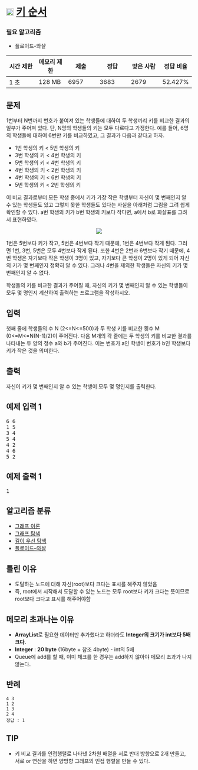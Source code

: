 # <img src="https://d2gd6pc034wcta.cloudfront.net/tier/12.svg" class="solvedac-tier" style="user-select: auto;" width="20px"> [키 순서](https://www.acmicpc.net/problem/2458)

### 필요 알고리즘 
 - 플로이드-와샬
<div class="col-md-12" style="user-select: auto;">
			<div class="table-responsive" style="user-select: auto;">
				<table class="table" id="problem-info" style="user-select: auto;">
				<thead style="user-select: auto;">
				<tr style="user-select: auto;">
									<th style="width: 16%; user-select: auto;">시간 제한</th>
					<th style="width: 16%; user-select: auto;">메모리 제한</th>
					<th style="width: 17%; user-select: auto;">제출</th>
					<th style="width: 17%; user-select: auto;">정답</th>
					<th style="width: 17%; user-select: auto;">맞은 사람</th>
					<th style="width: 17%; user-select: auto;">정답 비율</th>
								</tr>
				</thead>
				<tbody style="user-select: auto;">
				<tr style="user-select: auto;">
				<td style="user-select: auto;">1 초</td>
				<td style="user-select: auto;">128 MB</td>
									<td style="user-select: auto;">6957</td>
					<td style="user-select: auto;">3683</td>
					<td style="user-select: auto;">2679</td>
					<td style="user-select: auto;">52.427%</td>
								</tr>
				</tbody>
				</table>
			</div>
		</div>
		
## 문제
1번부터 N번까지 번호가 붙여져 있는 학생들에 대하여 두 학생끼리 키를 비교한 결과의 일부가 주어져 있다. 단, N명의 학생들의 키는 모두 다르다고 가정한다. 예를 들어, 6명의 학생들에 대하여 6번만 키를 비교하였고, 그 결과가 다음과 같다고 하자. 

- 1번 학생의 키 < 5번 학생의 키
- 3번 학생의 키 < 4번 학생의 키
- 5번 학생의 키 < 4번 학생의 키
- 4번 학생의 키 < 2번 학생의 키
- 4번 학생의 키 < 6번 학생의 키
- 5번 학생의 키 < 2번 학생의 키

이 비교 결과로부터 모든 학생 중에서 키가 가장 작은 학생부터 자신이 몇 번째인지 알 수 있는 학생들도 있고 그렇지 못한 학생들도 있다는 사실을 아래처럼 그림을 그려 쉽게 확인할 수 있다. a번 학생의 키가 b번 학생의 키보다 작다면, a에서 b로 화살표를 그려서 표현하였다. 

<p align="center">
  <img src ="https://www.acmicpc.net/upload/images/ccc.png">
</p>

1번은 5번보다 키가 작고, 5번은 4번보다 작기 때문에, 1번은 4번보다 작게 된다. 그러면 1번, 3번, 5번은 모두 4번보다 작게 된다. 또한 4번은 2번과 6번보다 작기 때문에, 4번 학생은 자기보다 작은 학생이 3명이 있고, 자기보다 큰 학생이 2명이 있게 되어 자신의 키가 몇 번째인지 정확히 알 수 있다. 그러나 4번을 제외한 학생들은 자신의 키가 몇 번째인지 알 수 없다. 

학생들의 키를 비교한 결과가 주어질 때, 자신의 키가 몇 번째인지 알 수 있는 학생들이 모두 몇 명인지 계산하여 출력하는 프로그램을 작성하시오.

## 입력
첫째 줄에 학생들의 수 N (2<=N<=500)과 두 학생 키를 비교한 횟수 M (0<=M<=N(N-1)/2)이 주어진다. 다음 M개의 각 줄에는 두 학생의 키를 비교한 결과를 나타내는 두 양의 정수 a와 b가 주어진다. 이는 번호가 a인 학생이 번호가 b인 학생보다 키가 작은 것을 의미한다. 

## 출력
자신이 키가 몇 번째인지 알 수 있는 학생이 모두 몇 명인지를 출력한다.

<div class="row" style="user-select: auto;">
					<div class="col-md-6" style="user-select: auto;">
						<section id="sampleinput1" style="user-select: auto;">
						<div class="headline" style="user-select: auto;">
						<h2 style="user-select: auto;">예제 입력 1
						</h2>
						</div>
						<pre class="sampledata" id="sample-input-1" style="user-select: auto;">6 6
1 5
3 4
5 4
4 2
4 6
5 2
</pre>
						</section>
					</div>
					<div class="col-md-6" style="user-select: auto;">
						<section id="sampleoutput1" style="user-select: auto;">
						<div class="headline" style="user-select: auto;">
						<h2 style="user-select: auto;">예제 출력 1
						</h2>
						</div>
						<pre class="sampledata" id="sample-output-1" style="user-select: auto;">1
</pre>
						</section>
					</div>
</div>

<div class="col-md-12" style="user-select: auto;">
					<section id="problem_tags" style="user-select: auto;">
					<div class="headline" style="user-select: auto;">
					<h2 style="user-select: auto;">알고리즘 분류</h2>
					</div>
					<div class="spoiler" style="user-select: auto;">
  					<ul class="spoiler-list" style="user-select: auto;">
  						  							<li style="user-select: auto;">
  							<a href="/problem/tag/7" class="spoiler-link" style="user-select: auto;">그래프 이론</a>
  							</li>
  						  							<li style="user-select: auto;">
  							<a href="/problem/tag/11" class="spoiler-link" style="user-select: auto;">그래프 탐색</a>
  							</li>
  						  							<li style="user-select: auto;">
  							<a href="/problem/tag/127" class="spoiler-link" style="user-select: auto;">깊이 우선 탐색</a>
  							</li>
  						  							<li style="user-select: auto;">
  							<a href="/problem/tag/31" class="spoiler-link" style="user-select: auto;">플로이드–와샬</a>
  							</li>
  						  					</ul>
					</div>
										</section>
				</div>


## 틀린 이유
 - 도달하는 노드에 대해 자신(root)보다 크다는 표시를 해주지 않았음
 - 즉, root에서 시작해서 도달할 수 있는 노드는 모두 root보다 키가 크다는 뜻이므로 root보다 크다고 표시를 해주어야함
 
## 메모리 초과나는 이유
 - **ArrayList**로 필요한 데이터만 추가했다고 하더라도 **Integer의 크기가 int보다 5배 크다.**
 - **Integer** : **20 byte** (16byte + 참조 4byte) - int의 5배
 - Queue에 add를 할 때, 이미 체크를 한 경우는 add하지 않아야 메모리 초과가 나지 않는다.

## 반례
 ```
 4 3
 1 2
 1 3
 2 4
 정답 : 1
 ```

## TIP
 - 키 비교 결과를 인접행렬로 나타낸 2차원 배열을 서로 반대 방향으로 2개 만들고, 서로 or 연산을 하면 양방향 그래프의 인접 행렬을 만들 수 있다.
